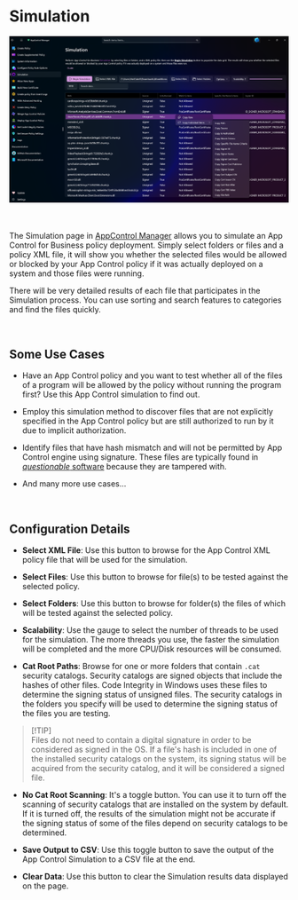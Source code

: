 # Simulation

<div align="center">

<img src="https://raw.githubusercontent.com/HotCakeX/.github/refs/heads/main/Pictures/PNG%20and%20JPG/AppControl%20Manager%20page%20screenshots/Simulation.png" alt="AppControl Manager Application's Simulation Page">

</div>

<br>

<br>

The Simulation page in [AppControl Manager](https://github.com/HotCakeX/Harden-Windows-Security/wiki/AppControl-Manager) allows you to simulate an App Control for Business policy deployment. Simply select folders or files and a policy XML file, it will show you whether the selected files would be allowed or blocked by your App Control policy if it was actually deployed on a system and those files were running.

There will be very detailed results of each file that participates in the Simulation process. You can use sorting and search features to categories and find the files quickly.

<br>

## Some Use Cases

- Have an App Control policy and you want to test whether all of the files of a program will be allowed by the policy without running the program first? Use this App Control simulation to find out.

- Employ this simulation method to discover files that are not explicitly specified in the App Control policy but are still authorized to run by it due to implicit authorization.

- Identify files that have hash mismatch and will not be permitted by App Control engine using signature. These files are typically found in [_questionable_ software](https://github.com/HotCakeX/Harden-Windows-Security/wiki/WDAC-Notes#allowing-questionable-software-in-a-wdac-policy) because they are tampered with.

- And many more use cases...

<br>

## Configuration Details

- **Select XML File**: Use this button to browse for the App Control XML policy file that will be used for the simulation.

- **Select Files**: Use this button to browse for file(s) to be tested against the selected policy.

- **Select Folders**: Use this button to browse for folder(s) the files of which will be tested against the selected policy.

- **Scalability**: Use the gauge to select the number of threads to be used for the simulation. The more threads you use, the faster the simulation will be completed and the more CPU/Disk resources will be consumed.

- **Cat Root Paths**: Browse for one or more folders that contain `.cat` security catalogs. Security catalogs are signed objects that include the hashes of other files. Code Integrity in Windows uses these files to determine the signing status of unsigned files. The security catalogs in the folders you specify will be used to determine the signing status of the files you are testing.

> [!TIP]\
> Files do not need to contain a digital signature in order to be considered as signed in the OS. If a file's hash is included in one of the installed security catalogs on the system, its signing status will be acquired from the security catalog, and it will be considered a signed file.

- **No Cat Root Scanning**: It's a toggle button. You can use it to turn off the scanning of security catalogs that are installed on the system by default. If it is turned off, the results of the simulation might not be accurate if the signing status of some of the files depend on security catalogs to be determined.

- **Save Output to CSV**: Use this toggle button to save the output of the App Control Simulation to a CSV file at the end.

- **Clear Data**: Use this button to clear the Simulation results data displayed on the page.

<br>
